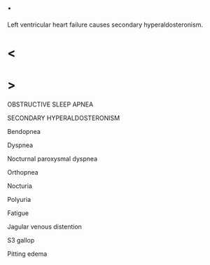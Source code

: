 # .

Left ventricular heart failure causes secondary hyperaldosteronism.

# <

# >

OBSTRUCTIVE SLEEP APNEA

SECONDARY HYPERALDOSTERONISM

Bendopnea

Dyspnea

Nocturnal paroxysmal dyspnea

Orthopnea

Nocturia

Polyuria

Fatigue

Jagular venous distention

S3 gallop

Pitting edema
